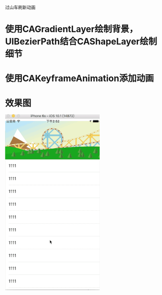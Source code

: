 
过山车刷新动画

# 使用CAGradientLayer绘制背景，UIBezierPath结合CAShapeLayer绘制细节

# 使用CAKeyframeAnimation添加动画

# 效果图
![image](https://github.com/ITIosEthan/CzyRollerCoasterRefreshDemo/blob/master/%E5%88%B7%E6%96%B0%E6%95%88%E6%9E%9C.gif)


